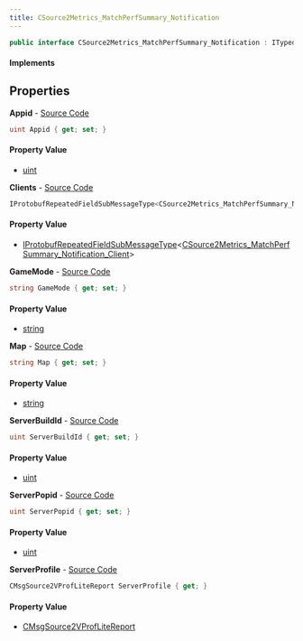 ```yaml
---
title: CSource2Metrics_MatchPerfSummary_Notification
---
```


```csharp
public interface CSource2Metrics_MatchPerfSummary_Notification : ITypedProtobuf<CSource2Metrics_MatchPerfSummary_Notification>, INativeHandle
```

#### Implements

## Properties

**Appid** - [Source Code](https://github.com/swiftly-solution/swiftlys2/blob/main/managed/src/SwiftlyS2.Generated/Protobufs/Interfaces/CSource2Metrics_MatchPerfSummary_Notification.cs#L13)

```csharp
uint Appid { get; set; }
```

#### Property Value

- [uint](https://learn.microsoft.com/dotnet/api/system.uint32)

**Clients** - [Source Code](https://github.com/swiftly-solution/swiftlys2/blob/main/managed/src/SwiftlyS2.Generated/Protobufs/Interfaces/CSource2Metrics_MatchPerfSummary_Notification.cs#L28)

```csharp
IProtobufRepeatedFieldSubMessageType<CSource2Metrics_MatchPerfSummary_Notification_Client> Clients { get; }
```

#### Property Value

- [IProtobufRepeatedFieldSubMessageType](/docs/api/shared/netmessages/iprotobufrepeatedfieldsubmessagetype-1)<[CSource2Metrics_MatchPerfSummary_Notification_Client](/docs/api/shared/protobufdefinitions/csource2metrics_matchperfsummary_notification_client)>

**GameMode** - [Source Code](https://github.com/swiftly-solution/swiftlys2/blob/main/managed/src/SwiftlyS2.Generated/Protobufs/Interfaces/CSource2Metrics_MatchPerfSummary_Notification.cs#L16)

```csharp
string GameMode { get; set; }
```

#### Property Value

- [string](https://learn.microsoft.com/dotnet/api/system.string)

**Map** - [Source Code](https://github.com/swiftly-solution/swiftlys2/blob/main/managed/src/SwiftlyS2.Generated/Protobufs/Interfaces/CSource2Metrics_MatchPerfSummary_Notification.cs#L31)

```csharp
string Map { get; set; }
```

#### Property Value

- [string](https://learn.microsoft.com/dotnet/api/system.string)

**ServerBuildId** - [Source Code](https://github.com/swiftly-solution/swiftlys2/blob/main/managed/src/SwiftlyS2.Generated/Protobufs/Interfaces/CSource2Metrics_MatchPerfSummary_Notification.cs#L19)

```csharp
uint ServerBuildId { get; set; }
```

#### Property Value

- [uint](https://learn.microsoft.com/dotnet/api/system.uint32)

**ServerPopid** - [Source Code](https://github.com/swiftly-solution/swiftlys2/blob/main/managed/src/SwiftlyS2.Generated/Protobufs/Interfaces/CSource2Metrics_MatchPerfSummary_Notification.cs#L22)

```csharp
uint ServerPopid { get; set; }
```

#### Property Value

- [uint](https://learn.microsoft.com/dotnet/api/system.uint32)

**ServerProfile** - [Source Code](https://github.com/swiftly-solution/swiftlys2/blob/main/managed/src/SwiftlyS2.Generated/Protobufs/Interfaces/CSource2Metrics_MatchPerfSummary_Notification.cs#L25)

```csharp
CMsgSource2VProfLiteReport ServerProfile { get; }
```

#### Property Value

- [CMsgSource2VProfLiteReport](/docs/api/shared/protobufdefinitions/cmsgsource2vproflitereport)


